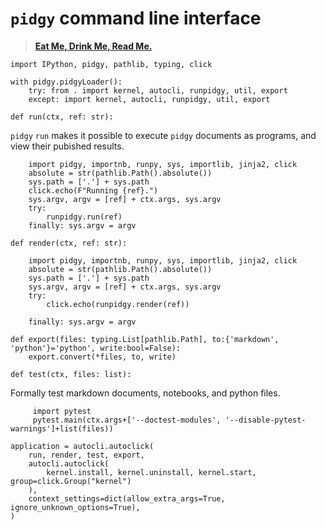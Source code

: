 # `pidgy` command line interface

> [**Eat Me, Drink Me, Read Me.**][readme history]

    import IPython, pidgy, pathlib, typing, click

    with pidgy.pidgyLoader():
        try: from . import kernel, autocli, runpidgy, util, export
        except: import kernel, autocli, runpidgy, util, export

<!--excerpt-->

<!---->

    def run(ctx, ref: str):

`pidgy` `run` makes it possible to execute `pidgy` documents as programs, and
view their pubished results.

        import pidgy, importnb, runpy, sys, importlib, jinja2, click
        absolute = str(pathlib.Path().absolute())
        sys.path = ['.'] + sys.path
        click.echo(F"Running {ref}.")
        sys.argv, argv = [ref] + ctx.args, sys.argv
        try:
            runpidgy.run(ref)
        finally: sys.argv = argv

    def render(ctx, ref: str):

        import pidgy, importnb, runpy, sys, importlib, jinja2, click
        absolute = str(pathlib.Path().absolute())
        sys.path = ['.'] + sys.path
        sys.argv, argv = [ref] + ctx.args, sys.argv
        try:
            click.echo(runpidgy.render(ref))

        finally: sys.argv = argv

    def export(files: typing.List[pathlib.Path], to:{'markdown', 'python'}='python', write:bool=False):
        export.convert(*files, to, write)

<!---->

    def test(ctx, files: list):

Formally test markdown documents, notebooks, and python files.

         import pytest
         pytest.main(ctx.args+['--doctest-modules', '--disable-pytest-warnings']+list(files))

<!---->

    application = autocli.autoclick(
        run, render, test, export,
        autocli.autoclick(
            kernel.install, kernel.uninstall, kernel.start, group=click.Group("kernel")
        ),
        context_settings=dict(allow_extra_args=True, ignore_unknown_options=True),
    )

[art of the readme]: https://github.com/noffle/art-of-readme
[readme history]: https://medium.com/@NSomar/readme-md-history-and-components-a365aff07f10
